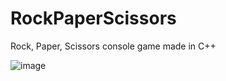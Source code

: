 # RockPaperScissors
Rock, Paper, Scissors console game made in C++

![image](https://github.com/pahuljotmatharoo/RockPaperScissors/assets/105403944/b15ac315-cabb-48b8-b660-e394a732c93f)
